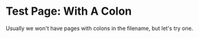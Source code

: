 # Test Page: With A Colon

Usually we won't have pages with colons in the filename, but let's try one.
